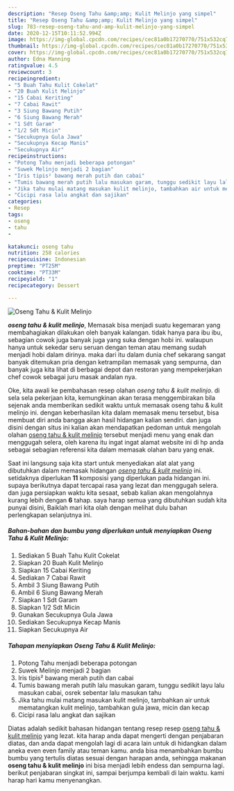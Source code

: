 ```yaml
---
description: "Resep Oseng Tahu &amp;amp; Kulit Melinjo yang simpel"
title: "Resep Oseng Tahu &amp;amp; Kulit Melinjo yang simpel"
slug: 783-resep-oseng-tahu-and-amp-kulit-melinjo-yang-simpel
date: 2020-12-15T10:11:52.994Z
image: https://img-global.cpcdn.com/recipes/cec81a0b17270770/751x532cq70/oseng-tahu-kulit-melinjo-foto-resep-utama.jpg
thumbnail: https://img-global.cpcdn.com/recipes/cec81a0b17270770/751x532cq70/oseng-tahu-kulit-melinjo-foto-resep-utama.jpg
cover: https://img-global.cpcdn.com/recipes/cec81a0b17270770/751x532cq70/oseng-tahu-kulit-melinjo-foto-resep-utama.jpg
author: Edna Manning
ratingvalue: 4.5
reviewcount: 3
recipeingredient:
- "5 Buah Tahu Kulit Cokelat"
- "20 Buah Kulit Melinjo"
- "15 Cabai Keriting"
- "7 Cabai Rawit"
- "3 Siung Bawang Putih"
- "6 Siung Bawang Merah"
- "1 Sdt Garam"
- "1/2 Sdt Micin"
- "Secukupnya Gula Jawa"
- "Secukupnya Kecap Manis"
- "Secukupnya Air"
recipeinstructions:
- "Potong Tahu menjadi beberapa potongan"
- "Suwek Melinjo menjadi 2 bagian"
- "Iris tipis² bawang merah putih dan cabai"
- "Tumis bawang merah putih lalu masukan garam, tunggu sedikit layu lalu masukan cabai, osrek sebentar lalu masukan tahu"
- "Jika tahu mulai matang masukan kulit melinjo, tambahkan air untuk mematangkan kulit melinjo, tambahkan gula jawa, micin dan kecap"
- "Cicipi rasa lalu angkat dan sajikan"
categories:
- Resep
tags:
- oseng
- tahu
- 

katakunci: oseng tahu  
nutrition: 258 calories
recipecuisine: Indonesian
preptime: "PT25M"
cooktime: "PT33M"
recipeyield: "1"
recipecategory: Dessert

---
```



![Oseng Tahu &amp; Kulit Melinjo](https://img-global.cpcdn.com/recipes/cec81a0b17270770/751x532cq70/oseng-tahu-kulit-melinjo-foto-resep-utama.jpg)

<b><i>oseng tahu &amp; kulit melinjo</i></b>, Memasak bisa menjadi suatu kegemaran yang membahagiakan dilakukan oleh banyak kalangan. tidak hanya para ibu ibu, sebagian cowok juga banyak juga yang suka dengan hobi ini. walaupun hanya untuk sekedar seru seruan dengan teman atau memang sudah menjadi hobi dalam dirinya. maka dari itu dalam dunia chef sekarang sangat banyak ditemukan pria dengan ketrampilan memasak yang sempurna, dan banyak juga kita lihat di berbagai depot dan restoran yang mempekerjakan chef cowok sebagai juru masak andalan nya.



Oke, kita awali ke pembahasan resep olahan <i>oseng tahu &amp; kulit melinjo</i>. di sela sela pekerjaan kita, kemungkinan akan terasa menggembirakan bila sejenak anda memberikan sedikit waktu untuk memasak oseng tahu &amp; kulit melinjo ini. dengan keberhasilan kita dalam memasak menu tersebut, bisa membuat diri anda bangga akan hasil hidangan kalian sendiri. dan juga disini dengan situs ini kalian akan mendapatkan pedoman untuk mengolah olahan <u>oseng tahu &amp; kulit melinjo</u> tersebut menjadi menu yang enak dan menggugah selera, oleh karena itu ingat ingat alamat website ini di hp anda sebagai sebagian referensi kita dalam memasak olahan baru yang enak.


Saat ini langsung saja kita start untuk menyediakan alat alat yang dibutuhkan dalam memasak hidangan <u><i>oseng tahu &amp; kulit melinjo</i></u> ini. setidaknya diperlukan <b>11</b> komposisi yang diperlukan pada hidangan ini. supaya berikutnya dapat tercapai rasa yang lezat dan menggugah selera. dan juga persiapkan waktu kita sesaat, sebab kalian akan mengolahnya kurang lebih dengan <b>6</b> tahap. saya harap semua yang dibutuhkan sudah kita punyai disini, Baiklah mari kita olah dengan melihat dulu bahan perlengkapan selanjutnya ini.

<!--inarticleads1-->

##### Bahan-bahan dan bumbu yang diperlukan untuk menyiapkan Oseng Tahu &amp; Kulit Melinjo:

1. Sediakan 5 Buah Tahu Kulit Cokelat
1. Siapkan 20 Buah Kulit Melinjo
1. Siapkan 15 Cabai Keriting
1. Sediakan 7 Cabai Rawit
1. Ambil 3 Siung Bawang Putih
1. Ambil 6 Siung Bawang Merah
1. Siapkan 1 Sdt Garam
1. Siapkan 1/2 Sdt Micin
1. Gunakan Secukupnya Gula Jawa
1. Sediakan Secukupnya Kecap Manis
1. Siapkan Secukupnya Air




<!--inarticleads2-->

##### Tahapan menyiapkan Oseng Tahu &amp; Kulit Melinjo:

1. Potong Tahu menjadi beberapa potongan
1. Suwek Melinjo menjadi 2 bagian
1. Iris tipis² bawang merah putih dan cabai
1. Tumis bawang merah putih lalu masukan garam, tunggu sedikit layu lalu masukan cabai, osrek sebentar lalu masukan tahu
1. Jika tahu mulai matang masukan kulit melinjo, tambahkan air untuk mematangkan kulit melinjo, tambahkan gula jawa, micin dan kecap
1. Cicipi rasa lalu angkat dan sajikan




Diatas adalah sedikit bahasan hidangan tentang resep resep <u>oseng tahu &amp; kulit melinjo</u> yang lezat. kita harap anda dapat mengerti dengan penjabaran diatas, dan anda dapat mengolah lagi di acara lain untuk di hidangkan dalam aneka even even family atau teman kamu. anda bisa menambahkan bumbu bumbu yang tertulis diatas sesuai dengan harapan anda, sehingga makanan <b>oseng tahu &amp; kulit melinjo</b> ini bisa menjadi lebih endess dan sempurna lagi. berikut penjabaran singkat ini, sampai berjumpa kembali di lain waktu. kami harap hari kamu menyenangkan.
